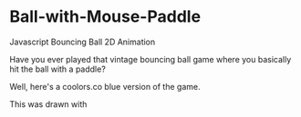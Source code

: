 # Ball-with-Mouse-Paddle

Javascript Bouncing Ball 2D Animation

Have you ever played that vintage bouncing ball game where you basically hit the ball with a paddle?

Well, here's a coolors.co blue version
of the game.

This was drawn with <script> tags on html 5
so that it would be easier to follow this
simple code.

Descriptions to code lines were added too.

The canvas html5 object is clearly depicted in this example.
